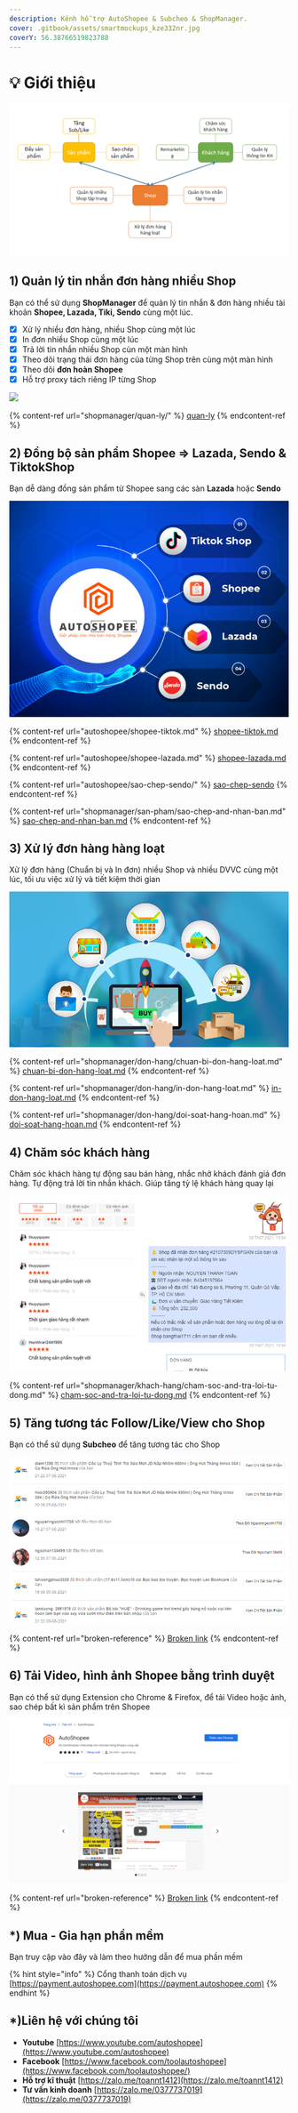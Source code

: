 ```yaml
---
description: Kênh hỗ trợ AutoShopee & Subcheo & ShopManager.
cover: .gitbook/assets/smartmockups_kze332nr.jpg
coverY: 56.38766519823788
---
```


# 💡 Giới thiệu

![Mô hình hoạt động](<.gitbook/assets/image (187).png>)

## 1) Quản lý tin nhắn đơn hàng nhiều Shop

Bạn có thể sử dụng **ShopManager** để quản lý tin nhắn & đơn hàng nhiều tài khoản **Shopee, Lazada, Tiki, Sendo** cùng một lúc.

* [x] Xử lý nhiều đơn hàng, nhiều Shop cùng một lúc
* [x] In đơn nhiều Shop cùng một lúc
* [x] Trả lời tin nhắn nhiều Shop cùn một màn hình
* [x] Theo dõi trạng thái đơn hàng của từng Shop trên cùng một màn hình
* [x] Theo dõi **đơn hoàn Shopee**
* [x] Hỗ trợ proxy tách riêng IP từng Shop

![](.gitbook/assets/shop\_manager.jpg)

{% content-ref url="shopmanager/quan-ly/" %}
[quan-ly](shopmanager/quan-ly/)
{% endcontent-ref %}

## 2) Đồng bộ sản phẩm Shopee => Lazada, Sendo & TiktokShop

Bạn dễ dàng đồng sản phẩm từ Shopee sang các sàn **Lazada** hoặc **Sendo**

![](<.gitbook/assets/image (313).png>)

{% content-ref url="autoshopee/shopee-tiktok.md" %}
[shopee-tiktok.md](autoshopee/shopee-tiktok.md)
{% endcontent-ref %}

{% content-ref url="autoshopee/shopee-lazada.md" %}
[shopee-lazada.md](autoshopee/shopee-lazada.md)
{% endcontent-ref %}

{% content-ref url="autoshopee/sao-chep-sendo/" %}
[sao-chep-sendo](autoshopee/sao-chep-sendo/)
{% endcontent-ref %}

{% content-ref url="shopmanager/san-pham/sao-chep-and-nhan-ban.md" %}
[sao-chep-and-nhan-ban.md](shopmanager/san-pham/sao-chep-and-nhan-ban.md)
{% endcontent-ref %}

## 3) Xử lý đơn hàng hàng loạt

Xử lý đơn hàng (Chuẩn bị và In đơn) nhiều Shop và nhiều DVVC cùng một lúc, tối ưu việc xử lý và tiết kiệm thời gian

![](.gitbook/assets/automated-order-processing-manages-customer-retentions-and-relations.jpg)

{% content-ref url="shopmanager/don-hang/chuan-bi-don-hang-loat.md" %}
[chuan-bi-don-hang-loat.md](shopmanager/don-hang/chuan-bi-don-hang-loat.md)
{% endcontent-ref %}

{% content-ref url="shopmanager/don-hang/in-don-hang-loat.md" %}
[in-don-hang-loat.md](shopmanager/don-hang/in-don-hang-loat.md)
{% endcontent-ref %}

{% content-ref url="shopmanager/don-hang/doi-soat-hang-hoan.md" %}
[doi-soat-hang-hoan.md](shopmanager/don-hang/doi-soat-hang-hoan.md)
{% endcontent-ref %}

## 4) Chăm sóc khách hàng

Chăm sóc khách hàng tự động sau bán hàng, nhắc nhở khách đánh giá đơn hàng. Tự động trả lời tin nhắn khách. Giúp tăng tỷ lệ khách hàng quay lại

![](.gitbook/assets/customer.jpg)

{% content-ref url="shopmanager/khach-hang/cham-soc-and-tra-loi-tu-dong.md" %}
[cham-soc-and-tra-loi-tu-dong.md](shopmanager/khach-hang/cham-soc-and-tra-loi-tu-dong.md)
{% endcontent-ref %}

## 5) Tăng tương tác Follow/Like/View cho Shop

Bạn có thể sử dụng **Subcheo** để tăng tương tác cho Shop

![](.gitbook/assets/subcheo.jpg)

{% content-ref url="broken-reference" %}
[Broken link](broken-reference)
{% endcontent-ref %}

## 6) Tải Video, hình ảnh Shopee bằng trình duyệt

Bạn có thể sử dụng Extension cho Chrome & Firefox, để tải Video hoặc ảnh, sao chép bất kì sản phẩm trên Shopee

![](<.gitbook/assets/image (322).png>)

{% content-ref url="broken-reference" %}
[Broken link](broken-reference)
{% endcontent-ref %}

## \*) Mua - **G**ia hạn phần mềm

Bạn truy cập vào đây và làm theo hướng dẫn để mua phần mềm

{% hint style="info" %}
Cổng thanh toán dịch vụ [https://payment.autoshopee.com](https://payment.autoshopee.com)
{% endhint %}

## \*)Liên hệ với chúng tôi

* **Youtube** [https://www.youtube.com/autoshopee](https://www.youtube.com/autoshopee)
* **Facebook** [https://www.facebook.com/toolautoshopee](https://www.facebook.com/toolautoshopee/)
* **Hỗ trợ kĩ thuật** [https://zalo.me/toannt1412](https://zalo.me/toannt1412)
* **Tư vấn kinh doanh** [https://zalo.me/0377737019](https://zalo.me/0377737019)

